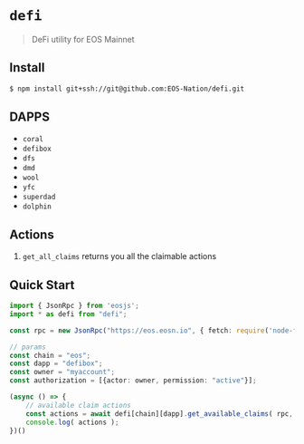 # `defi`

> DeFi utility for EOS Mainnet

## Install

```bash
$ npm install git+ssh://git@github.com:EOS-Nation/defi.git
```

## DAPPS

- `coral`
- `defibox`
- `dfs`
- `dmd`
- `wool`
- `yfc`
- `superdad`
- `dolphin`

## Actions

1. `get_all_claims` returns you all the claimable actions

## Quick Start

```ts
import { JsonRpc } from 'eosjs';
import * as defi from "defi";

const rpc = new JsonRpc("https://eos.eosn.io", { fetch: require('node-fetch') });

// params
const chain = "eos";
const dapp = "defibox";
const owner = "myaccount";
const authorization = [{actor: owner, permission: "active"}];

(async () => {
    // available claim actions
    const actions = await defi[chain][dapp].get_available_claims( rpc, owner, authorization );
    console.log( actions );
})()
```
